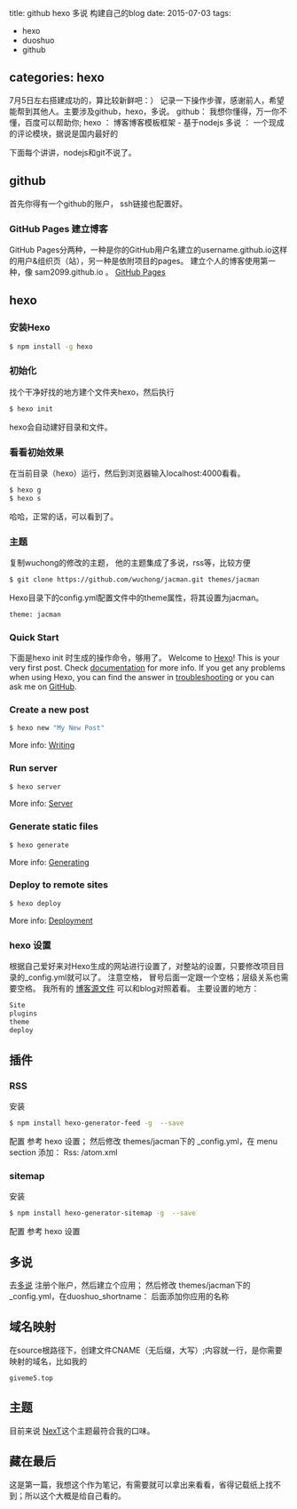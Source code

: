 title: github hexo 多说 构建自己的blog
date: 2015-07-03 
tags: 
- hexo 
- duoshuo 
- github

categories: hexo
---

7月5日左右搭建成功的，算比较新鲜吧：） 记录一下操作步骤，感谢前人，希望能帮到其他人。主要涉及github，hexo，多说。
github： 我想你懂得，万一你不懂，百度可以帮助你;
hexo  ： 博客博客模板框架 - 基于nodejs 
多说   ： 一个现成的评论模块，据说是国内最好的

下面每个讲讲，nodejs和git不说了。


## github
首先你得有一个github的账户， ssh链接也配置好。

### GitHub Pages 建立博客
GitHub Pages分两种，一种是你的GitHub用户名建立的username.github.io这样的用户&组织页（站），另一种是依附项目的pages。
建立个人的博客使用第一种，像 sam2099.github.io 。
[GitHub Pages](https://help.github.com/articles/setting-up-a-custom-domain-with-github-pages/)



## hexo

### 安装Hexo
``` bash
$ npm install -g hexo
```

### 初始化
找个干净好找的地方建个文件夹hexo，然后执行
``` bash
$ hexo init
```
hexo会自动建好目录和文件。

### 看看初始效果
在当前目录（hexo）运行，然后到浏览器输入localhost:4000看看。
``` bash
$ hexo g
$ hexo s
```
哈哈，正常的话，可以看到了。

### 主题
复制wuchong的修改的主题， 他的主题集成了多说，rss等，比较方便
``` bash
$ git clone https://github.com/wuchong/jacman.git themes/jacman
```
Hexo目录下的config.yml配置文件中的theme属性，将其设置为jacman。
``` bash
theme: jacman
```

### Quick Start
下面是hexo init 时生成的操作命令，够用了。
Welcome to [Hexo](http://hexo.io/)! This is your very first post. Check [documentation](http://hexo.io/docs/) for more info. If you get any problems when using Hexo, you can find the answer in [troubleshooting](http://hexo.io/docs/troubleshooting.html) or you can ask me on [GitHub](https://github.com/hexojs/hexo/issues).


### Create a new post

``` bash
$ hexo new "My New Post"
```

More info: [Writing](http://hexo.io/docs/writing.html)

### Run server

``` bash
$ hexo server
```

More info: [Server](http://hexo.io/docs/server.html)

### Generate static files

``` bash
$ hexo generate
```

More info: [Generating](http://hexo.io/docs/generating.html)

### Deploy to remote sites

``` bash
$ hexo deploy
```

More info: [Deployment](http://hexo.io/docs/deployment.html)


### hexo 设置
根据自己爱好来对Hexo生成的网站进行设置了，对整站的设置，只要修改项目目录的_config.yml就可以了。
注意空格， 冒号后面一定跟一个空格；层级关系也需要空格。
我所有的 [博客源文件](https://github.com/sam2099/bolg) 可以和blog对照着看。
主要设置的地方：
``` bash
Site
plugins
theme
deploy
```

## 插件

### RSS
安装
``` bash
$ npm install hexo-generator-feed -g  --save   
```

配置
参考 hexo 设置；
然后修改 themes/jacman下的 _config.yml，在 menu section 添加：
Rss: /atom.xml


### sitemap
安装
``` bash
$ npm install hexo-generator-sitemap -g  --save   
```

配置
参考 hexo 设置

## 多说
去[多说](http://duoshuo.com/) 注册个账户，然后建立个应用；
然后修改 themes/jacman下的 _config.yml，在duoshuo_shortname： 后面添加你应用的名称

## 域名映射
在source根路径下，创建文件CNAME（无后缀，大写）;内容就一行，是你需要映射的域名，比如我的
```
giveme5.top
```

## 主题
目前来说 [NexT](http://theme-next.iissnan.com/getting-started.html#description-setting)这个主题最符合我的口味。

## 藏在最后
这是第一篇，我想这个作为笔记，有需要就可以拿出来看看，省得记载纸上找不到；所以这个大概是给自己看的。